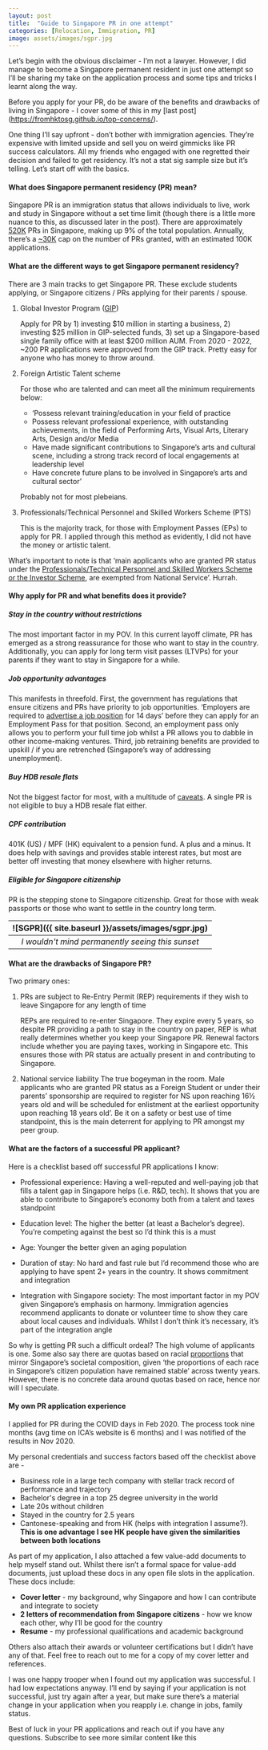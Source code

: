 ```yaml
---
layout: post
title:  "Guide to Singapore PR in one attempt"
categories: [Relocation, Immigration, PR]
image: assets/images/sgpr.jpg
---
```

Let’s begin with the obvious disclaimer - I’m not a lawyer. However, I did manage to become a Singapore permanent resident in just one attempt so I’ll be sharing my take on the application process and some tips and tricks I learnt along the way.

Before you apply for your PR, do be aware of the benefits and drawbacks of living in Singapore - I cover some of this in my [last post] (https://fromhktosg.github.io/top-concerns/).

One thing I’ll say upfront - don’t bother with immigration agencies. They’re expensive with limited upside and sell you on weird gimmicks like PR success calculators. All my friends who engaged with one regretted their decision and failed to get residency. It’s not a stat sig sample size but it’s telling. Let’s start off with the basics.

#### What does Singapore permanent residency (PR) mean?

Singapore PR is an immigration status that allows individuals to live, work and study in Singapore without a set time limit (though there is a little more nuance to this, as discussed later in the post). There are approximately [520K](https://www.singstat.gov.sg/find-data/search-by-theme/population/population-and-population-structure/latest-data) PRs in Singapore, making up 9% of the total population. Annually, there’s a [~30K](https://en.wikipedia.org/wiki/Permanent_residency_in_Singapore) cap on the number of PRs granted, with an estimated 100K applications.


#### What are the different ways to get Singapore permanent residency?

There are 3 main tracks to get Singapore PR. These exclude students applying, or Singapore citizens / PRs applying for their parents / spouse.

1. Global Investor Program ([GIP](https://www.edb.gov.sg/en/how-we-help/global-investor-programme.html))

    Apply for PR by 1) investing $10 million in starting a business, 2) investing $25 million in GIP-selected funds, 3) set up a Singapore-based single family office with at least $200 million AUM. From 2020 - 2022, ~200 PR applications were approved from the GIP track. Pretty easy for anyone who has money to throw around.

2. Foreign Artistic Talent scheme

    For those who are talented and can meet all the minimum requirements below:
    + ‘Possess relevant training/education in your field of practice
    + Possess relevant professional experience, with outstanding achievements, in the field of Performing Arts, Visual Arts, Literary Arts, Design and/or Media
    + Have made significant contributions to Singapore’s arts and cultural scene, including a strong track record of local engagements at leadership level
    + Have concrete future plans to be involved in Singapore’s arts and cultural sector’
 
    Probably not for most plebeians.

3. Professionals/Technical Personnel and Skilled Workers Scheme (PTS)

    This is the majority track, for those with Employment Passes (EPs) to apply for PR. I applied through this method as evidently, I did not have the money or artistic talent.

What’s important to note is that ‘main applicants who are granted PR status under the [Professionals/Technical Personnel and Skilled Workers Scheme or the Investor Scheme](https://www.ica.gov.sg/reside/PR/apply), are exempted from National Service’. Hurrah.

#### Why apply for PR and what benefits does it provide?


##### Stay in the country without restrictions
The most important factor in my POV. In this current layoff climate, PR has emerged as a strong reassurance for those who want to stay in the country. Additionally, you can apply for long term visit passes (LTVPs) for your parents if they want to stay in Singapore for a while.


##### Job opportunity advantages
This manifests in threefold. First, the government has regulations that ensure citizens and PRs have priority to job opportunities. ‘Employers are required to [advertise a job position](https://www.mom.gov.sg/faq/employment-pass/what-changes-to-my-job-advertisement-in-jobs-bank-will-require-me-to-extend-it-for-another-14-days-before-i-can-apply-for-an-ep) for 14 days’ before they can apply for an Employment Pass for that position. Second, an employment pass only allows you to perform your full time job whilst a PR allows you to dabble in other income-making ventures. Third, job retraining benefits are provided to upskill / if you are retrenched (Singapore’s way of addressing unemployment).


##### Buy HDB resale flats
Not the biggest factor for most, with a multitude of [caveats](https://www.propertyguru.com.sg/property-guides/how-do-singapore-permanent-residents-buy-a-hdb-flat-9914). A single PR is not eligible to buy a HDB resale flat either.

##### CPF contribution
401K (US) / MPF (HK) equivalent to a pension fund. A plus and a minus. It does help with savings and provides stable interest rates, but most are better off investing that money elsewhere with higher returns.

##### Eligible for Singapore citizenship
PR is the stepping stone to Singapore citizenship. Great for those with weak passports or those who want to settle in the country long term.

| ![SGPR]({{ site.baseurl }}/assets/images/sgpr.jpg)
|:--:| 
|  *I wouldn't mind permanently seeing this sunset*  |

#### What are the drawbacks of Singapore PR?

Two primary ones:

1. PRs are subject to Re-Entry Permit (REP) requirements if they wish to leave Singapore for any length of time

    REPs are required to re-enter Singapore. They expire every 5 years, so despite PR providing a path to stay in the country on paper, REP is what really determines whether you keep your Singapore PR. Renewal factors include whether you are paying taxes, working in Singapore etc. This ensures those with PR status are actually present in and contributing to Singapore.

2. National service liability
    The true bogeyman in the room. Male applicants who are granted PR status as a Foreign Student or under their parents’ sponsorship are required to register for NS upon reaching 16½ years old and will be scheduled for enlistment at the earliest opportunity upon reaching 18 years old’. Be it on a safety or best use of time standpoint, this is the main deterrent for applying to PR amongst my peer group.

#### What are the factors of a successful PR applicant?

Here is a checklist based off successful PR applications I know:

+ Professional experience: Having a well-reputed and well-paying job that fills a talent gap in Singapore helps (i.e. R&D, tech). It shows that you are able to contribute to Singapore’s economy both from a talent and taxes standpoint

+ Education level: The higher the better (at least a Bachelor’s degree). You’re competing against the best so I’d think this is a must

+ Age: Younger the better given an aging population

+ Duration of stay: No hard and fast rule but I’d recommend those who are applying to have spent 2+ years in the country. It shows commitment and integration

+ Integration with Singapore society: The most important factor in my POV given Singapore’s emphasis on harmony. Immigration agencies recommend applicants to donate or volunteer time to show they care about local causes and individuals. Whilst I don’t think it’s necessary, it’s part of the integration angle

So why is getting PR such a difficult ordeal? The high volume of applicants is one. Some also say there are quotas based on racial [proportions](https://www.gov.sg/article/what-are-the-racial-proportions-among-singapore-citizens) that mirror Singapore’s societal composition, given ‘the proportions of each race in Singapore’s citizen population have remained stable’ across twenty years. However, there is no concrete data around quotas based on race, hence nor will I speculate.

#### My own PR application experience

I applied for PR during the COVID days in Feb 2020. The process took nine months (avg time on ICA’s website is 6 months) and I was notified of the results in Nov 2020.

My personal credentials and success factors based off the checklist above are -
+ Business role in a large tech company with stellar track record of performance and trajectory
+ Bachelor's degree in a top 25 degree university in the world
+ Late 20s without children
+ Stayed in the country for 2.5 years
+ Cantonese-speaking and from HK (helps with integration I assume?). **This is one advantage I see HK people have given the similarities between both locations**

As part of my application, I also attached a few value-add documents to help myself stand out. Whilst there isn’t a formal space for value-add documents, just upload these docs in any open file slots in the application. These docs include:
+ **Cover letter** - my background, why Singapore and how I can contribute and integrate to society
+ **2 letters of recommendation from Singapore citizens** - how we know each other, why I’ll be good for the country
+ **Resume** - my professional qualifications and academic background

Others also attach their awards or volunteer certifications but I didn’t have any of that. Feel free to reach out to me for a copy of my cover letter and references. 

I was one happy trooper when I found out my application was successful. I had low expectations anyway. I’ll end by saying if your application is not successful, just try again after a year, but make sure there’s a material change in your application when you reapply i.e. change in jobs, family status. 

Best of luck in your PR applications and reach out if you have any questions. Subscribe to see more similar content like this